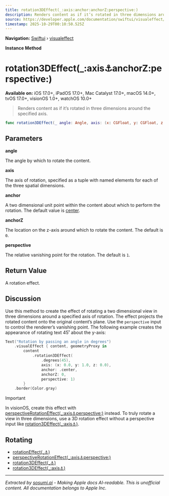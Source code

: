 ```yaml
---
title: rotation3DEffect(_:axis:anchor:anchorZ:perspective:)
description: Renders content as if it’s rotated in three dimensions around the specified axis.
source: https://developer.apple.com/documentation/swiftui/visualeffect/rotation3deffect(_:axis:anchor:anchorz:perspective:)
timestamp: 2025-10-29T00:10:50.525Z
---
```


**Navigation:** [Swiftui](/documentation/swiftui) › [visualeffect](/documentation/swiftui/visualeffect)

**Instance Method**

# rotation3DEffect(_:axis:anchor:anchorZ:perspective:)

**Available on:** iOS 17.0+, iPadOS 17.0+, Mac Catalyst 17.0+, macOS 14.0+, tvOS 17.0+, visionOS 1.0+, watchOS 10.0+

> Renders content as if it’s rotated in three dimensions around the specified axis.

```swift
func rotation3DEffect(_ angle: Angle, axis: (x: CGFloat, y: CGFloat, z: CGFloat), anchor: UnitPoint = .center, anchorZ: CGFloat = 0, perspective: CGFloat = 1) -> some VisualEffect
```

## Parameters

**angle**

The angle by which to rotate the content.



**axis**

The axis of rotation, specified as a tuple with named elements for each of the three spatial dimensions.



**anchor**

A two dimensional unit point within the content about which to perform the rotation. The default value is [center](/documentation/swiftui/unitpoint/center).



**anchorZ**

The location on the z-axis around which to rotate the content. The default is `0`.



**perspective**

The relative vanishing point for the rotation. The default is `1`.



## Return Value

A rotation effect.

## Discussion

Use this method to create the effect of rotating a two dimensional view in three dimensions around a specified axis of rotation. The effect projects the rotated content onto the original content’s plane. Use the `perspective` input to control the renderer’s vanishing point. The following example creates the appearance of rotating text 45˚ about the y-axis:

```swift
Text("Rotation by passing an angle in degrees")
    .visualEffect { content, geometryProxy in
        content
            .rotation3DEffect(
                .degrees(45),
                axis: (x: 0.0, y: 1.0, z: 0.0),
                anchor: .center,
                anchorZ: 0,
                perspective: 1)
        }
    .border(Color.gray)
```



> [!IMPORTANT]
> In visionOS, create this effect with [perspectiveRotationEffect(_:axis:anchor:perspective:)](/documentation/swiftui/visualeffect/perspectiverotationeffect(_:axis:anchor:perspective:)) instead. To truly rotate a view in three dimensions, use a 3D rotation effect without a perspective input like [rotation3DEffect(_:axis:anchor:)](/documentation/swiftui/visualeffect/rotation3deffect(_:axis:anchor:)).

## Rotating

- [rotationEffect(_:anchor:)](/documentation/swiftui/visualeffect/rotationeffect(_:anchor:))
- [perspectiveRotationEffect(_:axis:anchor:perspective:)](/documentation/swiftui/visualeffect/perspectiverotationeffect(_:axis:anchor:perspective:))
- [rotation3DEffect(_:anchor:)](/documentation/swiftui/visualeffect/rotation3deffect(_:anchor:))
- [rotation3DEffect(_:axis:anchor:)](/documentation/swiftui/visualeffect/rotation3deffect(_:axis:anchor:))

---

*Extracted by [sosumi.ai](https://sosumi.ai) - Making Apple docs AI-readable.*
*This is unofficial content. All documentation belongs to Apple Inc.*
